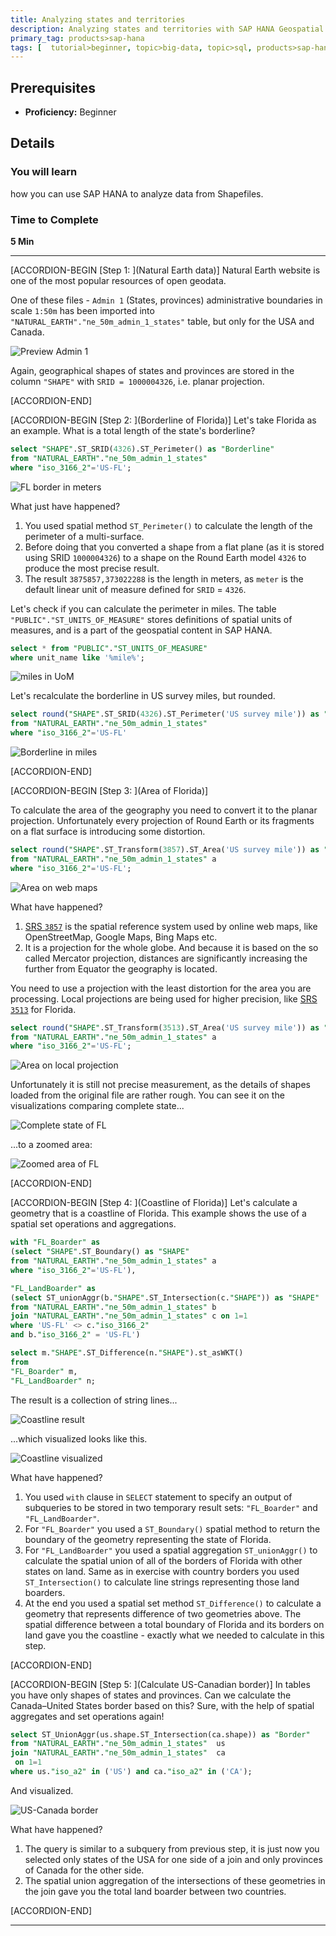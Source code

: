 ```yaml
---
title: Analyzing states and territories
description: Analyzing states and territories with SAP HANA Geospatial at SAPPHIRENOW 2018
primary_tag: products>sap-hana
tags: [  tutorial>beginner, topic>big-data, topic>sql, products>sap-hana, products>sap-hana\,-express-edition ]
---
```


## Prerequisites  
 - **Proficiency:** Beginner

## Details
### You will learn  
how you can use SAP HANA to analyze data from Shapefiles.

### Time to Complete
**5 Min**

---

[ACCORDION-BEGIN [Step 1: ](Natural Earth data)]
Natural Earth website is one of the most popular resources of open geodata.

One of these files - `Admin 1` (States, provinces) administrative boundaries in scale `1:50m` has been imported into `"NATURAL_EARTH"."ne_50m_admin_1_states"` table, but only for the USA and Canada.

![Preview Admin 1](geosaphire3010.jpg)

Again, geographical shapes of states and provinces are stored in the column `"SHAPE"` with `SRID = 1000004326`, i.e. planar projection.

[ACCORDION-END]

[ACCORDION-BEGIN [Step 2: ](Borderline of Florida)]
Let's take Florida as an example. What is a total length of the state's borderline?

```sql
select "SHAPE".ST_SRID(4326).ST_Perimeter() as "Borderline"
from "NATURAL_EARTH"."ne_50m_admin_1_states"
where "iso_3166_2"='US-FL';
```

![FL border in meters](geosaphire3020.jpg)

What just have happened?

1. You used spatial method `ST_Perimeter()` to calculate the length of the perimeter of a multi-surface.
2. Before doing that you converted a shape from a flat plane (as it is stored using SRID `1000004326`) to a shape on the Round Earth model `4326` to produce the most precise result.
3. The result `3875857,373022288` is the length in meters, as `meter` is the default linear unit of measure defined for `SRID` = `4326`.

Let's check if you can calculate the perimeter in miles. The table `"PUBLIC"."ST_UNITS_OF_MEASURE"` stores definitions of spatial units of measures, and is a part of the geospatial content in SAP HANA.

```sql
select * from "PUBLIC"."ST_UNITS_OF_MEASURE"
where unit_name like '%mile%';
```

![miles in UoM](geosaphire3030.jpg)

Let's recalculate the borderline in US survey miles, but rounded.

```sql
select round("SHAPE".ST_SRID(4326).ST_Perimeter('US survey mile')) as "Borderline"
from "NATURAL_EARTH"."ne_50m_admin_1_states"
where "iso_3166_2"='US-FL'
```

![Borderline in miles](geosaphire3040.jpg)

[ACCORDION-END]


[ACCORDION-BEGIN [Step 3: ](Area of Florida)]

To calculate the area of the geography you need to convert it to the planar projection. Unfortunately every projection of Round Earth or its fragments on a flat surface is introducing some distortion.

```sql
select round("SHAPE".ST_Transform(3857).ST_Area('US survey mile')) as "Area"
from "NATURAL_EARTH"."ne_50m_admin_1_states" a
where "iso_3166_2"='US-FL';
```

![Area on web maps](geosaphire3050.jpg)

What have happened?

1. [SRS `3857`](https://epsg.io/3857) is the spatial reference system used by online web maps, like OpenStreetMap, Google Maps, Bing Maps etc.
2. It is a projection for the whole globe. And because it is based on the so called Mercator projection, distances are significantly increasing the further from Equator the geography is located.

You need to use a projection with the least distortion for the area you are processing. Local projections are being used for higher precision, like [SRS `3513`](https://epsg.io/3513) for Florida.

```sql
select round("SHAPE".ST_Transform(3513).ST_Area('US survey mile')) as "Area"
from "NATURAL_EARTH"."ne_50m_admin_1_states" a
where "iso_3166_2"='US-FL';
```

![Area on local projection](geosaphire3060.jpg)

Unfortunately it is still not precise measurement, as the details of shapes loaded from the original file are rather rough. You can see it on the visualizations comparing complete state...

![Complete state of FL](geosaphire3080.jpg)

 ...to a zoomed area:

![Zoomed area of FL](geosaphire3070.jpg)

[ACCORDION-END]

[ACCORDION-BEGIN [Step 4: ](Coastline of Florida)]
Let's calculate a geometry that is a coastline of Florida. This example shows the use of a spatial set operations and aggregations.

```sql
with "FL_Boarder" as
(select "SHAPE".ST_Boundary() as "SHAPE"
from "NATURAL_EARTH"."ne_50m_admin_1_states" a
where "iso_3166_2"='US-FL'),

"FL_LandBoarder" as
(select ST_unionAggr(b."SHAPE".ST_Intersection(c."SHAPE")) as "SHAPE"
from "NATURAL_EARTH"."ne_50m_admin_1_states" b
join "NATURAL_EARTH"."ne_50m_admin_1_states" c on 1=1
where 'US-FL' <> c."iso_3166_2"
and b."iso_3166_2" = 'US-FL')

select m."SHAPE".ST_Difference(n."SHAPE").st_asWKT()
from
"FL_Boarder" m,
"FL_LandBoarder" n;
```

The result is a collection of string lines...

![Coastline result](geosaphire3090.jpg)

...which visualized looks like this.

![Coastline visualized](geosaphire3100.jpg)

What have happened?

1. You used `with` clause in `SELECT` statement to specify an output of subqueries to be stored in two temporary result sets: `"FL_Boarder"` and `"FL_LandBoarder"`.
2. For `"FL_Boarder"` you used a `ST_Boundary()` spatial method to return the boundary of the geometry representing the state of Florida.
3. For `"FL_LandBoarder"` you used a spatial aggregation `ST_unionAggr()` to calculate the spatial union of all of the borders of Florida with other states on land. Same as in exercise with country borders you used `ST_Intersection()` to calculate line strings representing those land boarders.
4. At the end you used a spatial set method `ST_Difference()` to calculate a geometry that represents difference of two geometries above. The spatial difference between a total boundary of Florida and its borders on land gave you the coastline - exactly what we needed to calculate in this step.

[ACCORDION-END]

[ACCORDION-BEGIN [Step 5: ](Calculate US-Canadian border)]
In tables you have only shapes of states and provinces. Can we calculate the Canada–United States border based on this? Sure, with the help of spatial aggregates and set operations again!

```sql
select ST_UnionAggr(us.shape.ST_Intersection(ca.shape)) as "Border"
from "NATURAL_EARTH"."ne_50m_admin_1_states"  us
join "NATURAL_EARTH"."ne_50m_admin_1_states"  ca
 on 1=1
where us."iso_a2" in ('US') and ca."iso_a2" in ('CA');
```

And visualized.

![US-Canada border](geosaphire3110.jpg)

What have happened?

1. The query is similar to a subquery from previous step, it is just now you selected only states of the USA for one side of a join and only provinces of Canada for the other side.
2. The spatial union aggregation of the intersections of these geometries in the join gave you the total land boarder between two countries.

[ACCORDION-END]

---
